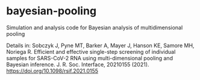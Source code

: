 # bayesian-pooling
Simulation and analysis code for Bayesian analysis of multidimensional pooling

Details in:
Sobczyk J, Pyne MT, Barker A, Mayer J, Hanson KE, Samore MH, Noriega R.
Efficient and effective single-step screening of individual samples for SARS-CoV-2 RNA using multi-dimensional pooling and Bayesian inference. 
J. R. Soc. Interface, 20210155 (2021).
https://doi.org/10.1098/rsif.2021.0155
